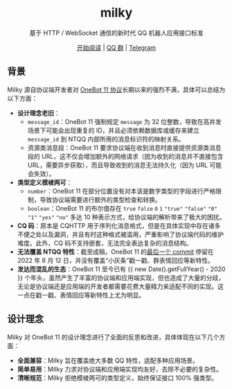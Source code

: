 <div align="center">

<h1>milky</h1>

基于 HTTP / WebSocket 通信的新时代 QQ 机器人应用接口标准

[开始阅读](http://milky.ntqqrev.org/) | [QQ 群](https://qm.qq.com/q/C04kPQzayk) | [Telegram](https://t.me/WeavingStar)

</div>

## 背景

Milky 源自协议端开发者对 [OneBot 11 协议](https://11.onebot.dev/)长期以来的强烈不满，具体可以总结为以下方面：

- **设计理念老旧**：
    - `message_id`：OneBot 11 强制规定 `message` 为 32 位整数，导致在高并发场景下可能会出现重复的 ID，并且必须依赖数据库或缓存来建立 `message_id` 到 NTQQ 内部所用的消息标识符的映射关系。
    - 资源类消息段：OneBot 11 要求协议端在收到消息时直接提供资源类消息段的 URL，这不仅会增加额外的网络请求（因为收到的消息并不直接包含 URL，需要异步获取），而且导致收到的消息无法持久化（因为 URL 可能会失效）。
- **类型定义模棱两可**：
    - `number`：OneBot 11 在部分位置没有对本该是数字类型的字段进行严格限制，导致协议端需要进行额外的类型检查和转换。
    - `boolean`：OneBot 11 的布尔值存在 `true` `false` `0` `1` `"true"` `"false"` `"0"` `"1"` `"yes"` `"no"` 多达 10 种表示方式，给协议端的解析带来了极大的困扰。
- **CQ 码**：原本是 CQHTTP 用于序列化消息格式，但是在具体实现中存在诸多不便之处以及漏洞，并且有时这种格式被滥用，严重影响了协议端代码的维护难度。此外，CQ 码不支持嵌套，无法完全表达复杂的消息结构。
- **无法覆盖 NTQQ 特性**：截至成稿，OneBot 11 的[最后一个 commit](https://github.com/botuniverse/onebot-11/commit/d4456ee706f9ada9c2dfde56a2bcfc69752600e4) 停留在 2022 年 8 月 12 日，并没有覆盖“小灰条”戳一戳、群表情回应等新特性。
- **发达而混乱的生态**：OneBot 11 至今已有 {{ new Date().getFullYear() - 2020 }} 个年头，虽然产生了丰富的协议端和应用端实现，但也造成了大量的分歧，无论是协议端还是应用端的开发者都需要花费大量精力来适配不同的实现。这一点在戳一戳、表情回应等新特性上尤为明显。

## 设计理念

Milky 对 OneBot 11 的设计理念进行了全面的反思和改进，具体体现在以下几个方面：

- **全面兼容**：Milky 旨在覆盖绝大多数 QQ 特性，适配多种应用场景。
- **简单易用**：Milky 力求对协议端和应用端实现均友好，去除不必要的复杂性。
- **清晰规范**：Milky 拒绝模棱两可的类型定义，始终保证接口 100% 强类型。
